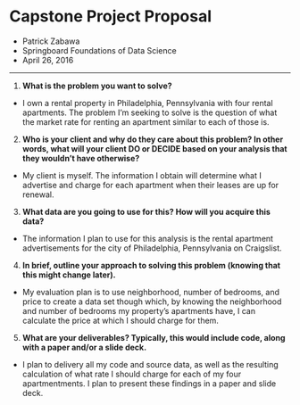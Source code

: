 # Capstone Project Proposal
 - Patrick Zabawa
 - Springboard Foundations of Data Science
 - April 26, 2016

---
1. **What is the problem you want to solve?**
  * I own a rental property in Philadelphia, Pennsylvania with four rental apartments. The problem I’m seeking to solve is the question of what the market rate for renting an apartment similar to each of those is.
2. **Who is your client and why do they care about this problem? In other words, what will your client DO or DECIDE based on your analysis that they wouldn’t have otherwise?**
  * My client is myself. The information I obtain will determine what I advertise and charge for each apartment when their leases are up for renewal.
3. **What data are you going to use for this? How will you acquire this data?**
  * The information I plan to use for this analysis is the rental apartment advertisements for the city of Philadelphia, Pennsylvania on Craigslist.
4. **In brief, outline your approach to solving this problem (knowing that this might change later).**
  * My evaluation plan is to use neighborhood, number of bedrooms, and price to create a data set though which, by knowing the neighborhood and number of bedrooms my property’s apartments have, I can calculate the price at which I should charge for them.
5. **What are your deliverables? Typically, this would include code, along with a paper and/or a slide deck.**
  * I plan to delivery all my code and source data, as well as the resulting calculation of what rate I should charge for each of my four apartmentments. I plan to present these findings in a paper and slide deck.
